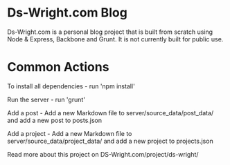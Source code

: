 # Ds-Wright.com Blog

Ds-Wright.com is a personal blog project that is built from scratch using Node & Express, Backbone and Grunt. It is not currently built for public use.

# Common Actions

To install all dependencies - run 'npm install'

Run the server - run 'grunt'

Add a post - Add a new Markdown file to server/source_data/post_data/ and add a new post to posts.json

Add a project - Add a new Markdown file to server/source_data/project_data/ and add a new project to projects.json

Read more about this project on DS-Wright.com/project/ds-wright/